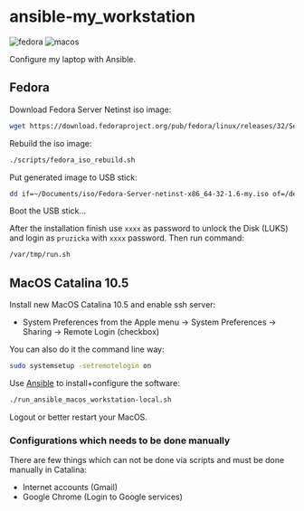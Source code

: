 # ansible-my_workstation

![fedora](https://github.com/ruzickap/ansible-my_workstation/workflows/fedora/badge.svg)
![macos](https://github.com/ruzickap/ansible-my_workstation/workflows/macos/badge.svg)

Configure my laptop with Ansible.

## Fedora

Download Fedora Server Netinst iso image:

```bash
wget https://download.fedoraproject.org/pub/fedora/linux/releases/32/Server/x86_64/iso/Fedora-Server-netinst-x86_64-32-1.6.iso -O ~/Documents/iso/
```

Rebuild the iso image:

```bash
./scripts/fedora_iso_rebuild.sh
```

Put generated image to USB stick:

```bash
dd if=~/Documents/iso/Fedora-Server-netinst-x86_64-32-1.6-my.iso of=/dev/sdb bs=8M
```

Boot the USB stick...

After the installation finish use `xxxx` as password to unlock the Disk (LUKS)
and login as `pruzicka` with `xxxx` password. Then run command:

```bash
/var/tmp/run.sh
```

## MacOS Catalina 10.5

Install new MacOS Catalina 10.5 and enable ssh server:

* System Preferences from the Apple menu -> System Preferences -> Sharing
  -> Remote Login (checkbox)

You can also do it the command line way:

```bash
sudo systemsetup -setremotelogin on
```

Use [Ansible](https://www.ansible.com/) to install+configure the software:

```bash
./run_ansible_macos_workstation-local.sh
```

Logout or better restart your MacOS.

### Configurations which needs to be done manually

There are few things which can not be done via scripts and must be done
manually in Catalina:

* Internet accounts (Gmail)
* Google Chrome (Login to Google services)
